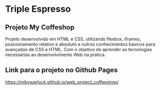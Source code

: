 # Triple Espresso

## Projeto My Coffeshop

Projeto desenvolvido em HTML e CSS, utilizando flexbox, iframes, posicionamento relativo e absoluto e outros conhecimentos básicos para avançados de CSS e HTML. Com o objetivo de aprender as tecnologias necessárias ao desenvolvimento Web na prática.

## Link para o projeto no Github Pages

https://mikywarlock.github.io/web_project_coffeeshop/
